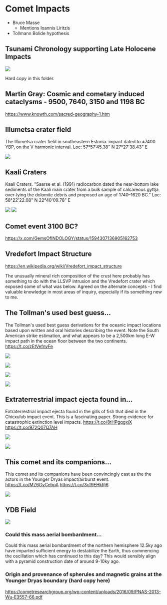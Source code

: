 # Comet Impacts

- Bruce Masse
	- Mentions Ioannis Liritzis
- Tollmann Bolide hypothesis

## Tsunami Chronology supporting Late Holocene Impacts

![](img/comet-tsunamis.png)

Hard copy in this folder.

## Martin Gray: Cosmic and cometary induced cataclysms - 9500, 7640, 3150 and 1198 BC

https://www.knowth.com/sacred-geography-1.htm

## Illumetsa crater field

The Illumetsa crater field in southeastern Estonia. impact dated to ±7400 YBP, on the V harmonic interval. Loc: 57°57'45.38" N  27°27'38.43" E

![](img/illumetsa.jpg)

## Kaali Craters

Kaali Craters. "Saarse et al. (1991) radiocarbon dated the near-bottom lake sediments of the Kaali main crater from a bulk sample of calcareous gyttja over-lying the dolomite debris and proposed an age of 1740–1620 BC." Loc: 58°22'22.08" N  22°40'09.78" E

![](img/kaali1.jpg)
![](img/kaali2.jpg)

## Comet event 3100 BC?

https://x.com/GemsOfINDOLOGY/status/1594307136905162753

## Vredefort Impact Structure

https://en.wikipedia.org/wiki/Vredefort_impact_structure

The unusually mineral rich composition of the crust here probably has something to do with the LLSVP intrusion and the Vredefort crater which exposed some of what was below. Agreed on the alternate concepts - I find valuable knowledge in most areas of inquiry, especially if its something new to me.

## The Tollman's used best guess...

The Tollman's used best guess derivations for the oceanic impact locations based upon written and oral histories describing the event. Note the South American strike estimation, and what appears to be a 2,500km long E-W impact path in the ocean floor between the two continents. https://t.co/zEtVefnyFe

![](img/1804485089901900149-GQrOADoWwAAuxpc.png)

![](img/1804485089901900149-GQrO9LMXgAAGVP9.jpg)

![](img/1804485089901900149-GQrRUnRXQAAVXw5.jpg)

![](img/1804485089901900149-GQrRUnWW0AAr5ef.jpg)

## Extraterrestrial impact ejecta found in...

Extraterrestrial impact ejecta found in the gills of fish that died in the Chicxulub impact event. This is a fascinating paper. Strong evidence for catastrophic extinction level impacts. https://t.co/8tHPgqgxjX https://t.co/972Q07Q7AH

![](img/1804575549337038915-GQsjgUwWoAAz6eI.png)

![](img/1804575549337038915-GQsjiquWUAAF0CJ.jpg)

## This comet and its companions...

This comet and its companions have been convincingly cast as the the actors in the Younger Dryas impact/airburst event. https://t.co/MZ6GvCebpA https://t.co/3cf9EHkRj6

![](img/1798073725197357516-GPQKcbCaEAAg6IZ.png)

## YDB Field

![](img/ydb-field.jpg)

### Could this mass aerial bombardment...

Could this mass aerial bombardment of the northern hemisphere 12.5ky ago have imparted sufficient energy to destabilize the Earth, thus commencing the oscillation which has continued to this day? This would sensibly align with a pyramid construction date of around 9-10ky ago.

### Origin and provenance of spherules and magnetic grains at the Younger Dryas boundary (hard copy here)

https://cometresearchgroup.org/wp-content/uploads/2016/09/PNAS-2013-Wu-E3557-66.pdf
